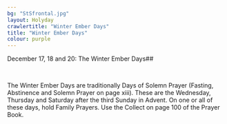 ```yaml
---
bg: "StSfrontal.jpg"
layout: Holyday
crawlertitle: "Winter Ember Days"
title: "Winter Ember Days"
colour: purple
---
```

December
				17, 18 and 20: The Winter Ember Days</SPAN>##</P>
				<P ALIGN=LEFT STYLE="margin-bottom: 0cm"><BR>
				</P>
				<P ALIGN=LEFT><SPAN STYLE="background: transparent">The
				Winter Ember Days are traditionally Days of Solemn Prayer
				(Fasting, Abstinence and Solemn Prayer on page xiii). These are
				the Wednesday, Thursday and Saturday after the third Sunday in
				Advent. On one or all of these days, hold Family Prayers. Use the
				Collect on page 100 of the Prayer Book. </SPAN>
